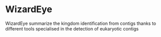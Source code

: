 # WizardEye
WizardEye summarize the kingdom identification from contigs thanks to different tools specialised in the detection of eukaryotic contigs
